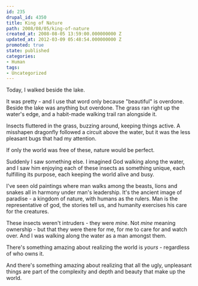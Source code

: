 ```yaml
---
id: 235
drupal_id: 4350
title: King of Nature
path: 2008/08/05/king-of-nature
created_at: 2008-08-05 13:59:00.000000000 Z
updated_at: 2012-03-09 05:48:54.000000000 Z
promoted: true
state: published
categories:
- Human
tags:
- Uncategorized
---
```

Today, I walked beside the lake.

It was pretty - and I use that word only because "beautiful" is overdone. Beside the lake was anything but overdone. The grass ran right up the water's edge, and a habit-made walking trail ran alongside it.

Insects fluttered in the grass, buzzing around, keeping things active. A misshapen dragonfly followed a circuit above the water, but it was the less pleasant bugs that had my attention.

If only the world was free of these, nature would be perfect.

Suddenly I saw something else. I imagined God walking along the water, and I saw him enjoying each of these insects as something unique, each fulfilling its purpose, each keeping the world alive and busy.

I've seen old paintings where man walks among the beasts, lions and snakes all in harmony under man's leadership. It's the ancient image of paradise - a kingdom of nature, with humans as the rulers. Man is the representative of god, the stories tell us, and humanity exercises his care for the creatures.

These insects weren't intruders - they were <em>mine</em>. Not <em>mine</em> meaning ownership - but that they were there for me, for me to care for and watch over. And I was walking along the water as a man amongst them.

There's something amazing about realizing the world is <em>yours</em> - regardless of who owns it.

And there's something amazing about realizing that all the ugly, unpleasant things are part of the complexity and depth and beauty that make up the world.
